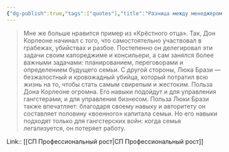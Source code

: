 ```yaml
---
{"dg-publish":true,"tags":["quotes"],"title":"Разница между менеджером и архитектором","date":"2022-08-02T08:26:34+03:00","modified_at":"2022-08-10T07:42:05+03:00","permalink":"/quotes/202208020826/","dgHomeLink":false,"dgPassFrontmatter":true}
---
```



> Мне же больше нравится пример из «Крёстного отца». Так, Дон Корлеоне начинал с того, что самостоятельно участвовал в грабежах, убийствах и разбое. Постепенно он делегировал эти задачи своим капореджиме и консильери, а сам занялся более важными задачами: планированием, переговорами и определением будущего семьи. С другой стороны, Люка Брази — безжалостный и кровожадный убийца, который потратил всю жизнь на то, чтобы стать самым свирепым и жестоким. Польза Дона Корлеоне огромна. Его навыки подойдут и для управления гангстерами, и для управления бизнесом. Польза Люки Брази также впечатляет: благодаря своему навыку и авторитету он составляет половину «военного» капитала семьи. Но его навыки подходят только для гангстерских войн: когда семья легализуется, он потеряет работу.

Link:: [[СП Профессиональный рост|СП Профессиональный рост]]

